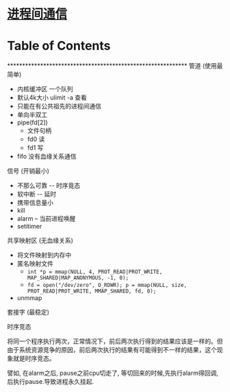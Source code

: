 # [进程间通信](https://github.com/chaleaoch/gitblog/issues/29)


Table of Contents
=================



\*\*\*\*\*\*\*\*\*\*\*\*\*\*\*\*\*\*\*\*\*\*\*\*\*\*\*\*\*\*\*\*\*\*\*\*\*\*\*\*\*\*\*\*\*\*\*\*\*\*\*\*\*\*\*\*\*\*\*\*
管道 (使用最简单)

 - 内核缓冲区 一个队列
 - 默认4k大小 ulimit -a 查看
 - 只能在有公共祖先的进程间通信
 - 单向半双工
 - pipe(fd[2])
   - 文件句柄
   - fd0 读
   - fd1 写
  - fifo 没有血缘关系通信

信号 (开销最小)
- 不那么可靠 -- 时序竟态
- 软中断 -- 延时
- 携带信息量小
- kill
- alarm – 当前进程唤醒
- setitimer

共享映射区 (无血缘关系)

- 将文件映射到内存中
- 匿名映射文件
  - `int *p = mmap(NULL, 4, PROT_READ|PROT_WRITE, MAP_SHARED|MAP_ANONYMOUS, -1, 0); ` 
  - `fd = open("/dev/zero", O_RDWR); p = mmap(NULL, size, PROT_READ|PROT_WRITE, MMAP_SHARED, fd, 0);`
- unmmap

套接字 (最稳定)



时序竞态

将同一个程序执行两次，正常情况下，前后两次执行得到的结果应该是一样的。但由于系统资源竞争的原因，前后两次执行的结果有可能得到不一样的结果，这个现象就是时序竞态。

譬如, 在alarm之后, pause之前cpu切走了, 等切回来的时候,先执行alarm得回调,后执行pause.导致进程永久挂起.